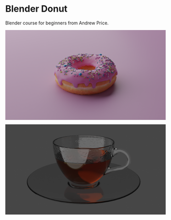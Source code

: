# Blender Donut

Blender course for beginners from Andrew Price.

<p align="center">
  <img align="center" src="donut_render6.png"><br>
</p>

<p align="center">
  <img align="center" src="cup_render4.png"><br>
</p>
